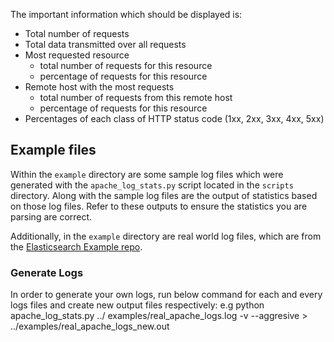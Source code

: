 The important information which should be displayed is:

- Total number of requests
- Total data transmitted over all requests
- Most requested resource
  - total number of requests for this resource
  - percentage of requests for this resource
- Remote host with the most requests
  - total number of requests from this remote host
  - percentage of requests for this resource
- Percentages of each class of HTTP status code (1xx, 2xx, 3xx, 4xx, 5xx)

## Example files

Within the `example` directory are some sample log files which were generated with the `apache_log_stats.py` script located in the `scripts` directory. Along with the sample log files are the output of statistics based on those log files. Refer to these outputs to ensure the statistics you are parsing are correct.

Additionally, in the `example` directory are real world log files, which are from the [Elasticsearch Example repo](https://github.com/elastic/examples/tree/master/Common%20Data%20Formats/apache_logs). 

### Generate Logs

In order to generate your own logs, run below command for each and every logs files and create new output files respectively:
e.g 
python apache_log_stats.py ../
examples/real_apache_logs.log -v --aggresive > ../examples/real_apache_logs_new.out

